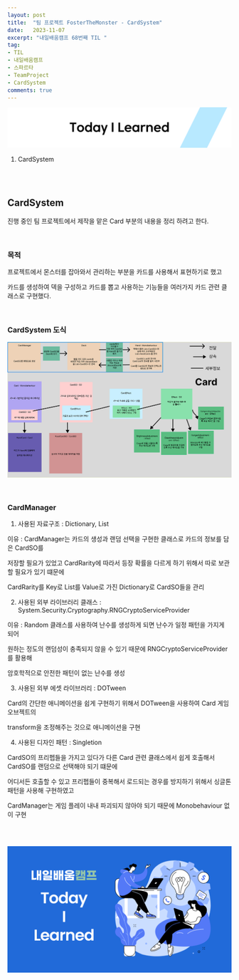```yaml
---
layout: post
title:  "팀 프로젝트 FosterTheMonster - CardSystem"
date:   2023-11-07
excerpt: "내일배움캠프 68번째 TIL "
tag:
- TIL
- 내일배움캠프
- 스파르타
- TeamProject
- CardSystem
comments: true
---
```


![nbcbanner](/assets/img/TILbanner.png)

1. CardSystem


<br/>
<br/>


## CardSystem

진행 중인 팀 프로젝트에서 제작을 맡은 Card 부분의 내용을 정리 하려고 한다.

<br/>

### 목적

프로젝트에서 몬스터를 잡아와서 관리하는 부분을 카드를 사용해서 표현하기로 했고

카드를 생성하여 덱을 구성하고 카드를 뽑고 사용하는 기능들을 여러가지 카드 관련 클래스로 구현했다.

<br/>

### CardSystem 도식


![CardSystem을 구현 후 도식화](/assets/img/post/2023-11-07-TIL-68-1.png)


<br/>

### CardManager


1. 사용된 자료구조 : Dictionary, List

이유 : CardManager는 카드의 생성과 랜덤 선택을 구현한 클래스로 카드의 정보를 담은 CardSO를 

저장할 필요가 있었고 CardRarity에 따라서 등장 확률을 다르게 하기 위해서 따로 보관할 필요가 있기 떄문에

CardRarity를 Key로 List<GameObject>를 Value로 가진 Dictionary로 CardSO들을 관리


2. 사용된 외부 라이브러리 클래스 : System.Security.Cryptography.RNGCryptoServiceProvider

이유 : Random 클래스를 사용하여 난수를 생성하게 되면 난수가 일정 패턴을 가지게 되어 

원하는 정도의 랜덤성이 충족되지 않을 수 있기 때문에 RNGCryptoServiceProvider를 활용해

암호학적으로 안전한 패턴이 없는 난수를 생성


3. 사용된 외부 에셋 라이브러리 : DOTween

Card의 간단한 애니메이션을 쉽게 구현하기 위해서 DOTween을 사용하여 Card 게임 오브젝트의

transform을 조정해주는 것으로 애니메이션을 구현


4. 사용된 디자인 패턴 : Singletion

CardSO의 프리펩들을 가지고 있다가 다른 Card 관련 클래스에서 쉽게 호출해서 CardSO를 랜덤으로 선택해야 되기 떄문에

어디서든 호출할 수 있고 프리펩들이 중복해서 로드되는 경우를 방지하기 위해서 싱글톤 패턴을 사용해 구현하였고

CardManager는 게임 플레이 내내 파괴되지 않아야 되기 때문에 Monobehaviour 없이 구현



<br/>
<br/>

![nbcthumbnail](/assets/img/thumbnail-image.png)